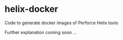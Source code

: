 # helix-docker
Code to generate docker images of Perforce Helix tools

Further explanation coming soon ...
